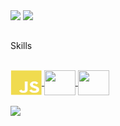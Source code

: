 <div>
  <img height="180em" src="https://github-readme-stats.vercel.app/api?username=augustoaraujoo&show_icons=true&theme=tokyonight&include_all_commits=true&count_private=true"/>
  <img height="180em" src="https://github-readme-stats.vercel.app/api/top-langs/?username=augustoaraujoo&layout=compact&langs_count=7&theme=tokyonight"/>
</div>
  
  ##
  <p align="left" >Skills</p>
<div style="display: inline_block"><br>
  <a href="https://github.com/augustoaraujoo">
    <img align="center"  height="40" width="50" src="https://raw.githubusercontent.com/devicons/devicon/master/icons/javascript/javascript-plain.svg">
    <img align="center"  height="40" width="50" src="https://cdn.jsdelivr.net/gh/devicons/devicon/icons/vuejs/vuejs-original.svg">
    <img align="center"  height="40" width="50" src="https://cdn.jsdelivr.net/gh/devicons/devicon/icons/nodejs/nodejs-original.svg">
   </a>
</div>
  <br>
<div> 
  <a href="https://www.linkedin.com/in/augusto-araujo-18243b1a6/" target="_blank"><img src="https://img.shields.io/badge/-LinkedIn-%230077B5?style=for-the-badge&logo=linkedin&logoColor=white" target="_blank"></a> 
 
